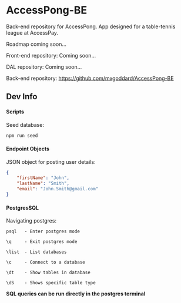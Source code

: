 # AccessPong-BE

Back-end repository for AccessPong. App designed for a table-tennis league at AccessPay.

Roadmap coming soon...

Front-end repository: Coming soon...

DAL repository: Coming soon...

Back-end repository: https://github.com/mxgoddard/AccessPong-BE

## Dev Info

#### Scripts

Seed database:

```js
npm run seed
```

#### Endpoint Objects

JSON object for posting user details:

```json
{
	"firstName": "John",
	"lastName": "Smith",
	"email": "John.Smith@gmail.com"
}
```

#### PostgresSQL

Navigating postgres:

```
psql   - Enter postgres mode

\q     - Exit postgres mode

\list  - List databases

\c     - Connect to a database

\dt    - Show tables in database

\dS    - Shows specific table type
```

**SQL queries can be run directly in the postgres terminal**